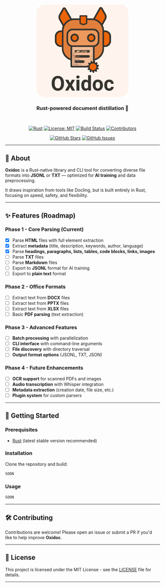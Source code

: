 
<div align="center">
  <img src="/assets/logo.png" alt="Oxidoc Logo" width="300"/>
  
  <br>
  
  <h3>Rust-powered document distillation 🦀</h3>

  <br>

  [![Rust](https://img.shields.io/badge/rust-stable-orange.svg)](https://www.rust-lang.org/)
  [![License: MIT](https://img.shields.io/badge/License-MIT-yellow.svg)](https://opensource.org/licenses/MIT)
  [![Build Status](https://img.shields.io/github/actions/workflow/status/ionnss/oxidoc/rust.yml?branch=master)](https://github.com/ionnss/oxidoc/actions)
  [![Contributors](https://img.shields.io/github/contributors/ionnss/oxidoc)](https://github.com/ionnss/oxidoc/graphs/contributors)

  [![GitHub Stars](https://img.shields.io/github/stars/ionnss/oxidoc?style=social)](https://github.com/ionnss/oxidoc/stargazers)
  [![GitHub Issues](https://img.shields.io/github/issues/ionnss/oxidoc)](https://github.com/ionnss/oxidoc/issues)

</div>

---

## 📖 About

**Oxidoc** is a Rust-native library and CLI tool for converting diverse file formats into **JSONL** or **TXT** — optimized for **AI training** and data preprocessing.

It draws inspiration from tools like Docling, but is built entirely in Rust, focusing on speed, safety, and flexibility.

---

## ✨ Features (Roadmap)

### Phase 1 - Core Parsing (Current)
- [x] Parse **HTML** files with full element extraction
- [x] Extract **metadata** (title, description, keywords, author, language)
- [x] Parse **headings, paragraphs, lists, tables, code blocks, links, images**
- [ ] Parse **TXT** files
- [ ] Parse **Markdown** files
- [ ] Export to **JSONL** format for AI training
- [ ] Export to **plain text** format

### Phase 2 - Office Formats
- [ ] Extract text from **DOCX** files
- [ ] Extract text from **PPTX** files  
- [ ] Extract text from **XLSX** files
- [ ] Basic **PDF parsing** (text extraction)

### Phase 3 - Advanced Features
- [ ] **Batch processing** with parallelization
- [ ] **CLI interface** with command-line arguments
- [ ] **File discovery** with directory traversal
- [ ] **Output format options** (JSONL, TXT, JSON)

### Phase 4 - Future Enhancements
- [ ] **OCR support** for scanned PDFs and images
- [ ] **Audio transcription** with Whisper integration
- [ ] **Metadata extraction** (creation date, file size, etc.)
- [ ] **Plugin system** for custom parsers

---

## 🚀 Getting Started

### Prerequisites
- [Rust](https://www.rust-lang.org/) (latest stable version recommended)

### Installation
Clone the repository and build:

```bash
SOON
````

### Usage

```bash
SOON
```

---

## 🛠️ Contributing

Contributions are welcome! Please open an issue or submit a PR if you'd like to help improve **Oxidoc**.

---

## 📜 License

This project is licensed under the MIT License - see the [LICENSE](LICENSE) file for details.

---

